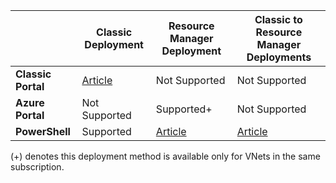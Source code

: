 |  | **Classic Deployment** | **Resource Manager Deployment** | **Classic to Resource Manager Deployments** |
|----------------------------------------|-------------|----------------------|---------------------------------|
| **Classic Portal** | [Article](/documentation/articles/virtual-networks-configure-vnet-to-vnet-connection/)  |  Not Supported |  Not Supported |
| **Azure Portal** |  Not Supported | Supported+ |  Not Supported |
| **PowerShell** | Supported | [Article](/documentation/articles/vpn-gateway-vnet-vnet-rm-ps/) | [Article](/documentation/articles/virtual-networks-arm-asm-s2s/)

(+) denotes this deployment method is available only for VNets in the same subscription.


